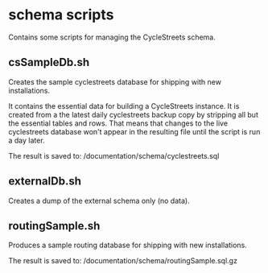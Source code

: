 # schema scripts

Contains some scripts for managing the CycleStreets schema.

## csSampleDb.sh

Creates the sample cyclestreets database for shipping with new installations.

It contains the essential data for building a CycleStreets instance.
It is created from a the latest daily cyclestreets backup copy by stripping all but the essential tables and rows.
That means that changes to the live cyclestreets database won't appear in the resulting file until the script is run a day later.

The result is saved to:
/documentation/schema/cyclestreets.sql

## externalDb.sh

Creates a dump of the external schema only (no data).


## routingSample.sh

Produces a sample routing database for shipping with new installations.

The result is saved to:
/documentation/schema/routingSample.sql.gz



